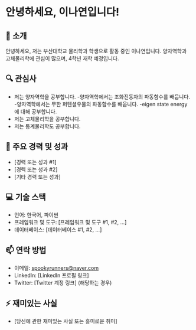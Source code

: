 # 안녕하세요, 이나연입니다!

## 👋 소개
안녕하세요, 저는 부산대학교 물리학과 학생으로 활동 중인 이나연입니다. 양자역학과 고체물리학에 관심이 많으며, 4학년 재학 예정입니다.

## 🔍 관심사
- 저는 양자역학을 공부합니다.
  -양자역학에서는 조화진동자의 파동함수를 배웁니다.
  -양자역학에서는 무한 퍼텐셜우물의 파동함수를 배웁니다.
  -eigen state energy에 대해 공부합니다.
- 저는 고체물리학을 공부합니다.
- 저는 통계물리학도 공부합니다.

## 🌟 주요 경력 및 성과
- [경력 또는 성과 #1]
- [경력 또는 성과 #2]
- [기타 경력 또는 성과]

## 💻 기술 스택
- 언어: 한국어, 파이썬
- 프레임워크 및 도구: [프레임워크 및 도구 #1, #2, ...]
- 데이터베이스: [데이터베이스 #1, #2, ...]

## 📫 연락 방법
- 이메일: spookyrunners@naver.com
- LinkedIn: [LinkedIn 프로필 링크]
- Twitter: [Twitter 계정 링크] (해당하는 경우)

## ⚡ 재미있는 사실
- [당신에 관한 재미있는 사실 또는 흥미로운 취미]
